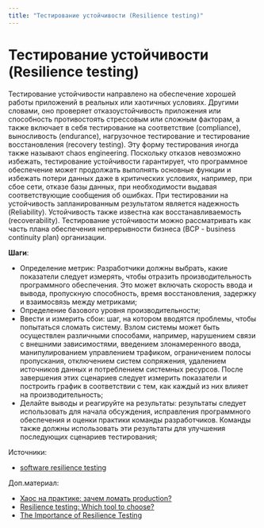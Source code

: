 ```yaml
---
title: "Тестирование устойчивости (Resilience testing)"
---
```


# Тестирование устойчивости (Resilience testing)

Тестирование устойчивости направлено на обеспечение хорошей работы приложений в реальных или хаотичных условиях. Другими словами, оно проверяет отказоустойчивость приложения или способность противостоять стрессовым или сложным факторам, а также включает в себя тестирование на соответствие (compliance), выносливость (endurance), нагрузочное тестирование и тестирование восстановления (recovery testing). Эту форму тестирования иногда также называют chaos engineering. Поскольку отказов невозможно избежать, тестирование устойчивости гарантирует, что программное обеспечение может продолжать выполнять основные функции и избежать потери данных даже в критических условиях, например, при сбое сети, отказе базы данных, при необходимости выдавая соответствующие сообщения об ошибках. При тестировании на устойчивость запланированным результатом является надежность (Reliability). Устойчивость также известна как восстанавливаемость (recoverability). Тестирование устойчивости можно рассматривать как часть плана обеспечения непрерывности бизнеса (BCP - business continuity plan) организации.

**Шаги**:

* Определение метрик: Разработчики должны выбрать, какие показатели следует измерять, чтобы отразить производительность программного обеспечения. Это может включать скорость ввода и вывода, пропускную способность, время восстановления, задержку и взаимосвязь между метриками;
* Определение базового уровня производительности;
* Ввести и измерить сбои: шаг, на котором вводятся проблемы, чтобы попытаться сломать систему. Взлом системы может быть осуществлен различными способами, например, нарушением связи с внешними зависимостями, введением злонамеренного ввода, манипулированием управлением трафиком, ограничением полосы пропускания, отключением систем сопряжения, удалением источников данных и потреблением системных ресурсов. После завершения этих сценариев следует измерить показатели и построить график в соответствии с тем, как каждый из них влияет на производительность;
* Делайте выводы и реагируйте на результаты: результаты следует использовать для начала обсуждения, исправления программного обеспечения и оценки практики команды разработчиков. Команды также должны использовать эти результаты для улучшения последующих сценариев тестирования;

Источники:

* [software resilience testing](https://searchsoftwarequality.techtarget.com/definition/software-resilience-testing)

Доп.материал:

* [Хаос на практике: зачем ломать production?](https://habr.com/ru/company/domclick/blog/542264/)
* [Resilience testing: Which tool to choose?](https://www.nagarro.com/en/blog/chaos-engineering-resilience-testing-tools)
* [The Importance of Resilience Testing](https://www.softwaretestingnews.co.uk/the-importance-of-resilience-testing/)
